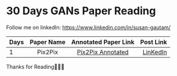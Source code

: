 # 30 Days GANs Paper Reading
Follow me on linkedIn: https://www.linkedin.com/in/susan-gautam/


| Days | Paper Name | Annotated Paper Link| Post Link |
| :------------ |:---------------------:| :----------------:| --------: |
| 1      | Pix2Pix | [Pix2Pix Annotated](https://github.com/sushant097/annotated_research_papers/blob/master/GANs/pix2pix-2018.pdf)|[LinKedIn](https://) |


Thanks for Reading🎉🎉🎉

